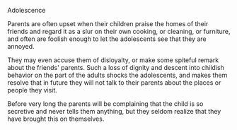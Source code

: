 
Adolescence

Parents are often upset when their children praise the homes of their friends and regard it as a slur on their own cooking, or cleaning, or furniture, and often are foolish enough to let the adolescents see that they are annoyed. 

They may even accuse them of disloyalty, or make some spiteful remark about the friends' parents. Such a loss of dignity and descent into childish behavior on the part of the adults shocks the adolescents, and makes them resolve that in future they will not talk to their parents about the places or people they visit. 

Before very long the parents will be complaining that the child is so secretive and never tells them anything, but they seldom realize that they have brought this on themselves.

